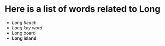 # Here is a list of words related to Long
- *Long beach*
- _Long key word_
- Long board
- __Long island__
